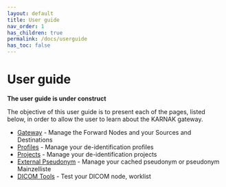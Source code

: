 ```yaml
---
layout: default
title: User guide
nav_order: 1
has_children: true
permalink: /docs/userguide
has_toc: false
---
```


# User guide

**The user guide is under construct**

The objective of this user guide is to present each of the pages, listed below, in order to allow the user to learn about the KARNAK gateway.

* [Gateway](/gateway) - Manage the Forward Nodes and your Sources and Destinations
* [Profiles](/profiles) - Manage your de-identification profiles
* [Projects](/projects) - Manage your de-identification projects   
* [External Pseudonym](/extpseudo) - Manage your cached pseudonym or pseudonym Mainzelliste
* [DICOM Tools](/dicomtools) - Test your DICOM node, worklist

